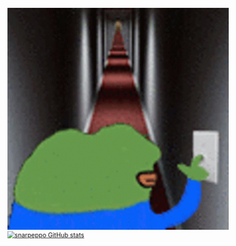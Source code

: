![alt text](https://github.com/snarpeppo/snarpeppo/blob/main/cursed.gif?raw=true)
[![snarpeppo GitHub stats](https://github-readme-stats.vercel.app/api?username=snarpeppo)](https://github.com/snarpeppo/github-readme-stats)

